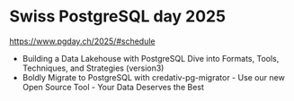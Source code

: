 # Swiss PostgreSQL day 2025

https://www.pgday.ch/2025/#schedule

- Building a Data Lakehouse with PostgreSQL Dive into Formats, Tools, Techniques, and Strategies (version3)
- Boldly Migrate to PostgreSQL with credativ-pg-migrator - Use our new Open Source Tool - Your Data Deserves the Best
